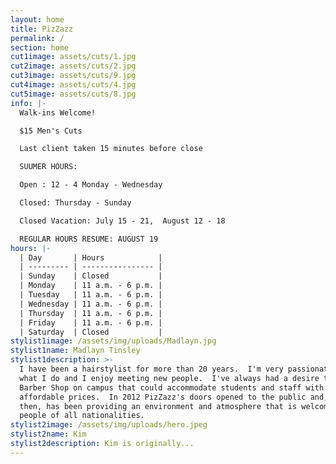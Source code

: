 ```yaml
---
layout: home
title: PizZazz
permalink: /
section: home
cut1image: assets/cuts/1.jpg
cut2image: assets/cuts/2.jpg
cut3image: assets/cuts/9.jpg
cut4image: assets/cuts/4.jpg
cut5image: assets/cuts/8.jpg
info: |-
  Walk-ins Welcome!

  $15 Men's Cuts

  Last client taken 15 minutes before close

  SUUMER HOURS:

  Open : 12 - 4 Monday - Wednesday 

  Closed: Thursday - Sunday 

  Closed Vacation: July 15 - 21,  August 12 - 18

  REGULAR HOURS RESUME: AUGUST 19
hours: |-
  | Day       | Hours            |
  | --------- | ---------------- |
  | Sunday    | Closed           |
  | Monday    | 11 a.m. - 6 p.m. |
  | Tuesday   | 11 a.m. - 6 p.m. |
  | Wednesday | 11 a.m. - 6 p.m. |
  | Thursday  | 11 a.m. - 6 p.m. |
  | Friday    | 11 a.m. - 6 p.m. |
  | Saturday  | Closed           |
stylist1image: /assets/img/uploads/Madlayn.jpg
stylist1name: Madlayn Tinsley
stylist1description: >-
  I have been a hairstylist for more than 20 years.  I'm very passionate about
  what I do and I enjoy meeting new people.  I've always had a desire to open a
  Barber Shop on campus that could accommodate students and staff with
  affordable prices.  In 2012 PizZazz's doors opened to the public and, since
  then, has been providing an environment and atmosphere that is welcoming to
  people of all nationalities.
stylist2image: /assets/img/uploads/hero.jpeg
stylist2name: Kim
stylist2description: Kim is originally...
---
```


